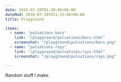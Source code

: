 ```yaml
---
date: 2016-07-20T01:20:00+08:00
dateMod: 2016-07-20T011:35:00+08:00
title: Playground

items:
  - name: "pulsations-bars"
    link: "/playground/pulsations/bars.html"
    screenshot: "/playground/pulsations/bars.png"
  - name: "pulsations-rays"
    link: "/playground/pulsations/rays.html"
    screenshot: "/playground/pulsations/rays.png"

---
```


Random stuff I make.

<!-- TODO make data.json or something. change default layout to none -->
<!-- TODO add descriptions -->
